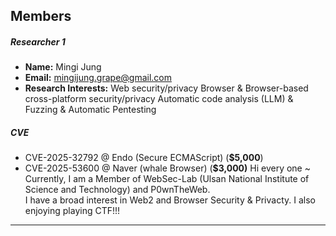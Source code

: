 ## Members 

##### Researcher 1
- **Name:** Mingi Jung
- **Email:** mingijung.grape@gmail.com
- **Research Interests:**
    Web security/privacy
    Browser & Browser-based cross-platform security/privacy
    Automatic code analysis (LLM) & Fuzzing & Automatic Pentesting
    
##### CVE
- CVE-2025-32792 @ Endo (Secure ECMAScript) (**$5,000**)
- CVE-2025-53600 @ Naver (whale Browser) (**$3,000)**
Hi every one ~ <br>
Currently, I am a Member of WebSec-Lab (Ulsan National Institute of Science and Technology) and P0wnTheWeb. <br> I have a broad interest in Web2 and Browser Security & Privacty. I also enjoying playing CTF!!!

---